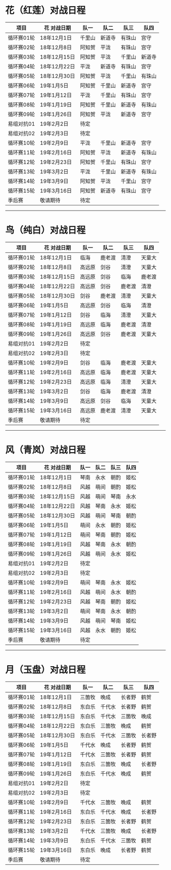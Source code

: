 # 花（红莲）对战日程

|   项目   | 花 对战日期| 队一 | 队二 | 队三 | 队四 |
|----------|------------|------|------|------|------|
|循环赛01轮|18年12月1日	|千里山|新道寺|有珠山|宫守|
|循环赛02轮|18年12月8日|阿知贺|平泷|有珠山|宫守|
|循环赛03轮|18年12月15日|阿知贺|平泷|千里山|新道寺|
|循环赛04轮|18年12月22日|平泷|新道寺|有珠山|宫守|
|循环赛05轮|18年12月30日|阿知贺|平泷|千里山|有珠山|
|循环赛06轮|19年1月5日|阿知贺|千里山|新道寺|宫守|
|循环赛07轮|19年1月12日|平泷|千里山|有珠山|宫守|
|循环赛08轮|19年1月19日|阿知贺|千里山|新道寺|有珠山|
|循环赛09轮|19年1月26日|阿知贺|平泷|新道寺|宫守|
|易组对抗01|19年2月2日|待定|
|易组对抗02|19年2月3日|待定|
|循环赛10轮|19年2月9日|平泷|千里山|新道寺|宫守|
|循环赛11轮|19年2月16日|阿知贺|平泷|新道寺|有珠山|
|循环赛12轮|19年2月23日|阿知贺|千里山|有珠山|宫守|
|循环赛13轮|19年3月2日|平泷|千里山|新道寺|有珠山|
|循环赛14轮|19年3月9日|阿知贺|平泷|千里山|宫守|
|循环赛15轮|19年3月16日|阿知贺|新道寺|有珠山|宫守|
|季后赛|敬请期待|待定|

-----

# 鸟（纯白）对战日程

|   项目   | 花 对战日期| 队一 | 队二 | 队三 | 队四 |
|----------|------------|------|------|------|------|
|循环赛01轮|18年12月1日	|临海|鹿老渡|清澄|天童大|
|循环赛02轮|18年12月8日|高远原|剑谷|清澄|天童大|
|循环赛03轮|18年12月15日|高远原|剑谷|临海|鹿老渡|
|循环赛04轮|18年12月22日|高远原|剑谷|鹿老渡|清澄|
|循环赛05轮|18年12月30日|剑谷|鹿老渡|清澄|天童大|
|循环赛06轮|19年1月5日|高远原|剑谷|临海|清澄|
|循环赛07轮|19年1月12日|剑谷|临海|清澄|天童大|
|循环赛08轮|19年1月19日|高远原|临海|鹿老渡|清澄|
|循环赛09轮|19年1月26日|高远原|剑谷|鹿老渡|天童大|
|易组对抗01|19年2月2日|待定|
|易组对抗02|19年2月3日|待定|
|循环赛10轮|19年2月9日|剑谷|临海|鹿老渡|天童大|
|循环赛11轮|19年2月16日|高远原|临海|鹿老渡|天童大|
|循环赛12轮|19年2月23日|高远原|临海|清澄|天童大|
|循环赛13轮|19年3月2日|剑谷|临海|鹿老渡|清澄|
|循环赛14轮|19年3月9日|高远原|剑谷|临海|天童大|
|循环赛15轮|19年3月16日|高远原|鹿老渡|清澄|天童大|
|季后赛|敬请期待|待定|

-----

# 风（青岚）对战日程

|   项目   | 花 对战日期| 队一 | 队二 | 队三 | 队四 |
|----------|------------|------|------|------|------|
|循环赛01轮|18年12月1日	|琴南|永水|朝酌|姬松|
|循环赛02轮|18年12月8日|风越|萌间|朝酌|姬松|
|循环赛03轮|18年12月15日|风越|萌间|琴南|永水|
|循环赛04轮|18年12月22日|风越|琴南|永水|姬松|
|循环赛05轮|18年12月30日|风越|萌间|琴南|朝酌|
|循环赛06轮|19年1月5日|萌间|永水|朝酌|姬松|
|循环赛07轮|19年1月12日|萌间|琴南|朝酌|姬松|
|循环赛08轮|19年1月19日|风越|琴南|永水|朝酌|
|循环赛09轮|19年1月26日|风越|萌间|永水|姬松|
|易组对抗01|19年2月2日|待定|
|易组对抗02|19年2月3日|待定|
|循环赛10轮|19年2月9日|萌间|琴南|永水|姬松|
|循环赛11轮|19年2月16日|风越|萌间|永水|朝酌|
|循环赛12轮|19年2月23日|风越|琴南|朝酌|姬松|
|循环赛13轮|19年3月2日|萌间|琴南|永水|朝酌|
|循环赛14轮|19年3月9日|风越|萌间|琴南|姬松|
|循环赛15轮|19年3月16日|风越|永水|朝酌|姬松|
|季后赛|敬请期待|待定|

-----

# 月（玉盘）对战日程

|   项目   | 花 对战日期| 队一 | 队二 | 队三 | 队四 |
|----------|------------|------|------|------|------|
|循环赛01轮|18年12月1日	|三箇牧|晚成|长者野|鹤贺|
|循环赛02轮|18年12月8日|东白乐|千代水|长者野|鹤贺|
|循环赛03轮|18年12月15日|东白乐|千代水|三箇牧|晚成|
|循环赛04轮|18年12月22日|东白乐|三箇牧|晚成|鹤贺|
|循环赛05轮|18年12月30日|东白乐|千代水|三箇牧|长者野|
|循环赛06轮|19年1月5日|千代水|晚成|长者野|鹤贺|
|循环赛07轮|19年1月12日|千代水|三箇牧|长者野|鹤贺|
|循环赛08轮|19年1月19日|东白乐|三箇牧|晚成|长者野|
|循环赛09轮|19年1月26日|东白乐|千代水|晚成|鹤贺|
|易组对抗01|19年2月2日|待定|
|易组对抗02|19年2月3日|待定|
|循环赛10轮|19年2月9日|千代水|三箇牧|晚成|鹤贺	|
|循环赛11轮|19年2月16日|东白乐|千代水|晚成|长者野|
|循环赛12轮|19年2月23日|东白乐|三箇牧|长者野|鹤贺|
|循环赛13轮|19年3月2日|千代水|三箇牧|晚成|长者野|
|循环赛14轮|19年3月9日|东白乐|千代水|三箇牧|鹤贺|
|循环赛15轮|19年3月16日|东白乐|晚成|长者野|鹤贺|
|季后赛|敬请期待|待定|

